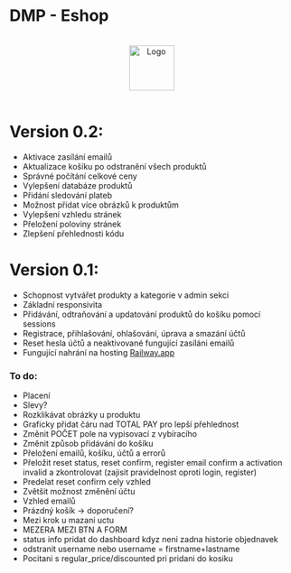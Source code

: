 # DMP - Eshop

<!-- PROJECT LOGO -->
<br />
<div align="center">
  <a href="https://github.com/othneildrew/Best-README-Template">
    <img src="" alt="Logo" width="80" height="80">
  </a>
</div>
<br />

# Version 0.2:
- Aktivace zasílání emailů
- Aktualizace košíku po odstranění všech produktů
- Správné počítání celkové ceny
- Vylepšení databáze produktů
- Přidání sledování plateb
- Možnost přidat více obrázků k produktům
- Vylepšení vzhledu stránek
- Přeložení poloviny stránek
- Zlepšení přehlednosti kódu

# Version 0.1:
- Schopnost vytvářet produkty a kategorie v admin sekci
- Základní responsivita
- Přidávání, odtraňování a updatování produktů do košíku pomocí sessions
- Registrace, přihlašování, ohlašování, úprava a smazání účtů 
- Reset hesla účtů a neaktivované fungující zasíláni emailů
- Fungující nahrání na hosting <a href="https://web-production-c8c7.up.railway.app/">Railway.app</a>

### To do:
- Placení
- Slevy?
- Rozklikávat obrázky u produktu
- Graficky přidat čáru nad TOTAL PAY pro lepší přehlednost
- Změnit POČET pole na vypisovací z vybíracího
- Změnit způsob přidávání do košíku
- Přeložení emailů, košíku, účtů a errorů
- Přeložit reset status, reset confirm, register email confirm a activation invalid a zkontrolovat (zajisit pravidelnost oproti login, register)
- Predelat reset confirm cely vzhled
- Zvětšit možnost změnění účtu
- Vzhled emailů
- Prázdný košík -> doporučení?
- Mezi krok u mazani uctu
- MEZERA MEZI BTN A FORM
- status info pridat do dashboard kdyz neni zadna historie objednavek
- odstranit username nebo username = firstname+lastname
- Pocitani s regular_price/discounted pri pridani do kosiku
